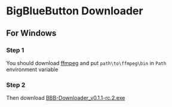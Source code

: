 # BigBlueButton Downloader

## For Windows
### Step 1
You should download [ffmpeg](https://www.gyan.dev/ffmpeg/builds/ffmpeg-release-essentials.7z) and put `path\to\ffmpeg\bin` in `Path` environment variable
### Step 2
Then download [BBB-Downloader_v0.1.1-rc.2.exe](https://github.com/aerosadegh/BBB-Downloader/releases/download/v0.1.1-rc.2/BBB-Downloader_v0.1.1-rc.2.exe)

